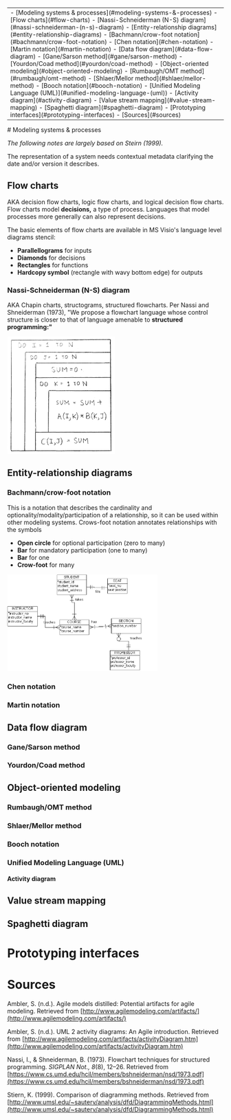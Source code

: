 <table class="TOC"><tr><td>- [Modeling systems & processes](#modeling-systems-&-processes)
	- [Flow charts](#flow-charts)
		- [Nassi-Schneiderman (N-S) diagram](#nassi-schneiderman-(n-s)-diagram)
	- [Entity-relationship diagrams](#entity-relationship-diagrams)
		- [Bachmann/crow-foot notation](#bachmann/crow-foot-notation)
		- [Chen notation](#chen-notation)
		- [Martin notation](#martin-notation)
	- [Data flow diagram](#data-flow-diagram)
		- [Gane/Sarson method](#gane/sarson-method)
		- [Yourdon/Coad method](#yourdon/coad-method)
	- [Object-oriented modeling](#object-oriented-modeling)
		- [Rumbaugh/OMT method](#rumbaugh/omt-method)
		- [Shlaer/Mellor method](#shlaer/mellor-method)
		- [Booch notation](#booch-notation)
		- [Unified Modeling Language (UML)](#unified-modeling-language-(uml))
			- [Activity diagram](#activity-diagram)
	- [Value stream mapping](#value-stream-mapping)
	- [Spaghetti diagram](#spaghetti-diagram)
- [Prototyping interfaces](#prototyping-interfaces)
- [Sources](#sources)
</td></tr></table>
# Modeling systems & processes

_The following notes are largely based on Steirn (1999)._

The representation of a system needs contextual metadata clarifying the date and/or version it describes. 

## Flow charts

AKA decision flow charts, logic flow charts, and logical decision flow charts. Flow charts model **decisions,** a type of process. Languages that model processes more generally can also represent decisions.

The basic elements of flow charts are available in MS Visio's language level diagrams stencil:

- **Parallellograms** for inputs
- **Diamonds** for decisions
- **Rectangles** for functions
- **Hardcopy symbol** (rectangle with wavy bottom edge) for outputs

### Nassi-Schneiderman (N-S) diagram

AKA Chapin charts, structograms, structured flowcharts. Per Nassi and Shneiderman (1973), "We propose a flowchart language whose control structure is closer to that of language amenable to **structured programming:"**

<img src="../ILLOS/N-S-diagram.png" width="250px">

## Entity-relationship diagrams

### Bachmann/crow-foot notation

This is a notation that describes the cardinality and optionality/modality/participation of a relationship, so it can be used within other modeling systems. Crows-foot notation annotates relationships with the symbols

- **Open circle** for optional participation (zero to many)
- **Bar** for mandatory participation (one to many)
- **Bar** for one
- **Crow-foot** for many

<img src="../ILLOS/crowsfoot.gif" width="350px">


### Chen notation

### Martin notation

## Data flow diagram

### Gane/Sarson method

### Yourdon/Coad method


## Object-oriented modeling

### Rumbaugh/OMT method

### Shlaer/Mellor method

### Booch notation

### Unified Modeling Language (UML)

#### Activity diagram

## Value stream mapping

## Spaghetti diagram



# Prototyping interfaces




# Sources

Ambler, S. (n.d.). Agile models distilled: Potential artifacts for agile modeling. Retrieved from [http://www.agilemodeling.com/artifacts/](http://www.agilemodeling.com/artifacts/)

Ambler, S. (n.d.). UML 2 activity diagrams: An Agile introduction. Retrieved from [http://www.agilemodeling.com/artifacts/activityDiagram.htm](http://www.agilemodeling.com/artifacts/activityDiagram.htm)

Nassi, I., & Shneiderman, B. (1973). Flowchart techniques for structured programming. _SIGPLAN Not., 8_(8), 12–26. Retrieved from [https://www.cs.umd.edu/hcil/members/bshneiderman/nsd/1973.pdf](https://www.cs.umd.edu/hcil/members/bshneiderman/nsd/1973.pdf)

Stiern, K. (1999). Comparison of diagramming methods. Retrieved from [http://www.umsl.edu/~sauterv/analysis/dfd/DiagrammingMethods.html](http://www.umsl.edu/~sauterv/analysis/dfd/DiagrammingMethods.html)
